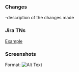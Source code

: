 ### Changes 
-description of the changes made

### Jira TNs
[Example](www.google.com)

### Screenshots
Format: ![Alt Text](url)
